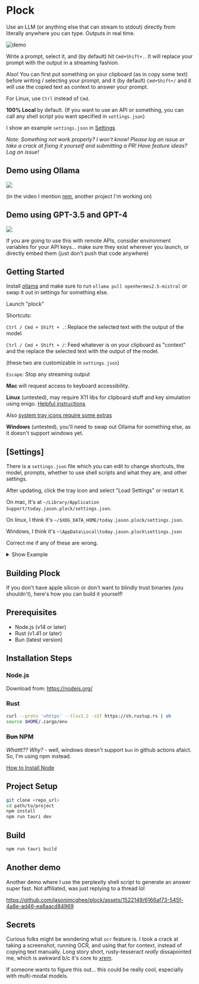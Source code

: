 # Plock

Use an LLM (or anything else that can stream to stdout) directly from literally anywhere you can type. Outputs in real
time.

![demo](https://github.com/jasonjmcghee/plock/assets/1522149/737cb647-69aa-426c-884d-bbe29bac0637)

Write a prompt, select it, and (by default) hit `Cmd+Shift+.`. It will replace your prompt with the output in a
streaming fashion.

Also! You can first put something on your clipboard (as in copy some text) before writing / selecting your prompt, and
it (by default) `Cmd+Shift+/` and it will use the copied text as context to answer your prompt.

For Linux, use `Ctrl` instead of `Cmd`.

**100% Local** by default. (If you want to use an API or something, you can call any shell script you want specified
in `settings.json`)

I show an example `settings.json` in [Settings](#settings)

_Note: Something not work properly? I won't know! Please log an issue or take a crack at fixing it yourself and
submitting a PR! Have feature ideas? Log an issue!_

## Demo using Ollama

<a href="https://www.loom.com/share/fed267e695d145c88e6bff7e631da8e0">
  <img style="max-width:300px;" src="https://cdn.loom.com/sessions/thumbnails/fed267e695d145c88e6bff7e631da8e0-with-play.gif">
</a>

(in the video I mention [rem](https://github.com/jasonjmcghee/rem), another project I'm working on)

## Demo using GPT-3.5 and GPT-4

<a href="https://www.loom.com/share/756220f3f5e249d5b4d5b759e9f9add3">
  <img style="max-width:300px;" src="https://cdn.loom.com/sessions/thumbnails/756220f3f5e249d5b4d5b759e9f9add3-with-play.gif">
</a>

If you are going to use this with remote APIs, consider environment variables for your API keys... make sure they exist
wherever you launch, or directly embed them (just don't push that code anywhere)

## Getting Started

Install [ollama](https://github.com/jmorganca/ollama) and make sure to run `ollama pull openhermes2.5-mistral` or swap
it out in settings for something else.

Launch "plock"

Shortcuts:

`Ctrl / Cmd + Shift + .`: Replace the selected text with the output of the model.

`Ctrl / Cmd + Shift + /`: Feed whatever is on your clipboard as "context" and the replace the selected text with the
output of the model.

(these two are customizable in `settings.json`)

`Escape`: Stop any streaming output

**Mac** will request access to keyboard accessibility.

**Linux** (untested), may require X11 libs for clipboard stuff and key simulation using
enigo. [Helpful instructions](https://github.com/enigo-rs/enigo/tree/main#runtime-dependencies)

Also [system tray icons require some extras](https://tauri.app/v1/guides/features/system-tray/#linux-setup)

**Windows** (untested), you'll need to swap out Ollama for something else, as it doesn't support windows yet.

## [Settings]

There is a `settings.json` file which you can edit to change shortcuts, the model,
prompts, whether to use shell scripts and what they are, and other settings.

After updating, click the tray icon and select "Load Settings" or restart it.

On mac, It's at `~/Library/Application Support/today.jason.plock/settings.json`.

On linux, I think it's `~/$XDG_DATA_HOME/today.jason.plock/settings.json`.

Windows, I think it's `~\AppData\Local\today.jason.plock\settings.json`

Correct me if any of these are wrong.

<details>
  <summary>Show Example</summary>

```json
{
  "environment": {
    "PERPLEXITY_API": "",
    "OLLAMA_MODEL": "openhermes2.5-mistral",
    "OPENAI_API": ""
  },
  "processes": [
    {
      "command": [
        "bash",
        "/Users/jason/workspace/plock/scripts/gpt.sh"
      ]
    },
    {
      "command": []
    },
    {
      "command": [
        "bash",
        "/Users/jason/workspace/plock/scripts/p.sh"
      ]
    },
    {
      "command": [
        "bash",
        "/Users/jason/workspace/plock/scripts/dalle.sh"
      ]
    },
    "ollama"
  ],
  "prompts": [
    {
      "name": "default basic",
      "prompt": "$SELECTION"
    },
    {
      "name": "default with context",
      "prompt": "I will ask you to do something. Below is some extra context to help do what I ask. --------- $CLIPBOARD --------- Given the above context, please, $SELECTION. DO NOT OUTPUT ANYTHING ELSE."
    },
    {
      "name": "step",
      "prompt": "$STEP"
    },
    {
      "name": "say gpt",
      "prompt": "say \"$GPT\""
    }
  ],
  "triggers": [
    {
      "trigger_with_shortcut": "Command+Shift+,",
      "process": 1,
      "prompt": 0,
      "next_steps": [
        {
          "store_as_env_var": "STEP"
        },
        {
          "trigger": 4
        }
      ],
      "selection_action": null
    },
    {
      "trigger_with_shortcut": "Command+Shift+.",
      "process": 0,
      "prompt": 0,
      "next_steps": [
        "stream_text_to_screen"
      ],
      "selection_action": "newline"
    },
    {
      "trigger_with_shortcut": "Command+Shift+/",
      "process": 1,
      "prompt": 0,
      "next_steps": [
        "write_final_text_to_screen"
      ],
      "selection_action": "newline"
    },
    {
      "trigger_with_shortcut": "Command+Shift+'",
      "process": 3,
      "prompt": 0,
      "next_steps": [
        "write_image_to_screen"
      ],
      "selection_action": null
    },
    {
      "trigger_with_shortcut": null,
      "process": 0,
      "prompt": 2,
      "next_steps": [
        "stream_text_to_screen",
        {
          "store_as_env_var": "GPT"
        },
        {
          "trigger": 5
        }
      ],
      "selection_action": null
    },
    {
      "trigger_with_shortcut": null,
      "process": 0,
      "prompt": 3,
      "next_steps": [],
      "selection_action": null
    }
  ]
}

```

</details>

## Building Plock

If you don't have apple silicon or don't want to blindly trust binaries (you shouldn't), here's how you can build it
yourself!

## Prerequisites

- Node.js (v14 or later)
- Rust (v1.41 or later)
- Bun (latest version)

## Installation Steps

### Node.js

Download from: https://nodejs.org/

### Rust

```bash
curl --proto '=https' --tlsv1.2 -sSf https://sh.rustup.rs | sh
source $HOME/.cargo/env
```

### ~~Bun~~ NPM

_Whattt?? Why?_ - well, windows doesn't support `bun` in github actions afaict. So, I'm using npm instead.

[How to Install Node](https://nodejs.org/en/download/package-manager)

## Project Setup

```bash
git clone <repo_url>
cd path/to/project
npm install
npm run tauri dev
```

## Build

```bash
npm run tauri build
```

## Another demo

Another demo where I use the perplexity shell script to generate an answer super fast.
Not affiliated, was just replying to a thread lol

https://github.com/jasonjmcghee/plock/assets/1522149/6166af73-545f-4a8e-ad46-ea8aacd84969

## Secrets

Curious folks might be wondering what `ocr` feature is. I took a crack at taking a screenshot,
running OCR, and using that for context, instead of copying text manually. Long story short,
rusty-tesseract _really_ dissapointed me, which is awkward b/c it's core
to [xrem](https://github.com/jasonjmcghee/xrem).

If someone wants to figure this out... this could be really cool, especially with multi-modal models.
